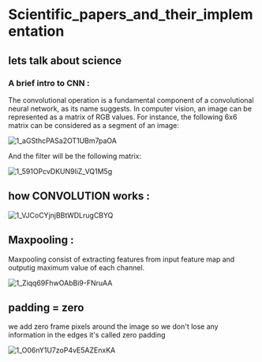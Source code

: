 # Scientific_papers_and_their_implementation

## lets talk about science

### A brief intro to CNN :
The convolutional operation is a fundamental component of a convolutional neural network, as its name suggests. In computer vision, an image can be represented as a matrix of RGB values. For instance, the following 6x6 matrix can be considered as a segment of an image:

![1_aGSthcPASa2OT1UBm7paOA](https://user-images.githubusercontent.com/92921252/231789798-484be4ac-bea0-4396-80e8-d8301cb7f9d2.png)


And the filter will be the following matrix:


![1_591OPcvDKUN9liZ_VQ1M5g](https://user-images.githubusercontent.com/92921252/231789869-3081a327-7187-4897-8e18-962dcf906d4f.png)


## how CONVOLUTION works :
![1_VJCoCYjnjBBtWDLrugCBYQ](https://user-images.githubusercontent.com/92921252/231789315-db1860ba-c4aa-4f6c-818e-bb78837ab39e.gif)

## Maxpooling :

Maxpooling consist of extracting features from input feature map and outputig maximum value of each channel.

![1_Ziqq69FhwOAbBi9-FNruAA](https://user-images.githubusercontent.com/92921252/231790840-99a8a7db-fabf-48a4-8e9b-b7a245b4fc04.png)

## padding = zero 

we add zero frame pixels around the image so we don't lose any information in the edges it's called zero padding

![1_O06nY1U7zoP4vE5AZEnxKA](https://user-images.githubusercontent.com/92921252/231793881-14366d3e-e73b-42f9-b745-40c18fa0e5cf.gif)
